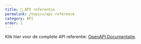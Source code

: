 ```yaml
---
title: 📘 API referentie
permalink: /topics/api-reference
category: API
order: 1
---
```


Klik hier voor de complete API referentie: [OpenAPI Documentatie](../api-ref.html).
